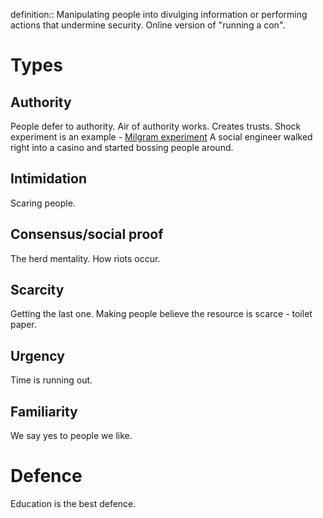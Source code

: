 
definition:: Manipulating people into divulging information or performing actions that undermine security. Online version of "running a con".

# Types

## Authority 
People defer to authority. Air of authority works. Creates trusts. Shock experiment is an example - [Milgram experiment](https://en.wikipedia.org/wiki/Milgram_experiment)
A social engineer walked right into a casino and started bossing people around.

## Intimidation 
Scaring people. 

## Consensus/social proof
The herd mentality. How riots occur.

## Scarcity
Getting the last one. Making people believe the resource is scarce - toilet paper. 

## Urgency
Time is running out. 

## Familiarity
We say yes to people we like. 


# Defence
Education is the best defence.